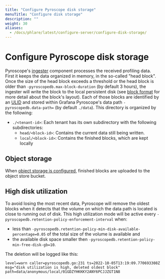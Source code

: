 ```yaml
---
title: "Configure Pyroscope disk storage"
menuTitle: "Configure disk storage"
description: ""
weight: 30
aliases:
  - /docs/phlare/latest/configure-server/configure-disk-storage/
---
```


# Configure Pyroscope disk storage

Pyroscope's [ingester] component processes the received profiling data.
First it keeps the data organized in memory, in the so-called "head block". Once
the size of the head block exceeds a threshold or the head block is older than
`-pyroscopedb.max-block-duration` (by default 3 hours), the ingester will write
the block to the local persistent disk (see [block format] for more detail about
the block's layout). Each of those blocks are identified by an [ULID] and stored
within Grafana Pyroscope's data path `-pyroscopedb.data-path=` (by default
`./data`). This directory is organized by the following:

* `./<tenant-id>`: Each tenant has its own subdirectory with the following subdirectories:
   * `head/<block-id>`: Contains the current data still being written.
   * `local/<block-id>`: Contains the finished blocks, which are kept locally

## Object storage

When [object storage is configured][object-store], finished blocks are
uploaded to the object store bucket.

## High disk utilization

To avoid losing the most recent data, Pyroscope will remove the oldest blocks
when it detects that the volume on which the data path is located is close to
running out of disk. This high utilization mode will be active every
`-pyroscopedb.retention-policy-enforcement-interval` when:

* less than `-pyroscopedb.retention-policy-min-disk-available-percentage=0.05` of the total size of the volume is available and
* the available disk space smaller then `-pyroscopedb.retention-policy-min-free-disk-gb=10`.

The deletion will be logged like this:

```
level=warn caller=pyroscopedb.go:231 ts=2022-10-05T13:19:09.770693308Z msg="disk utilization is high, deleted oldest block" path=data/anonymous/local/01GDZYHKKKY2ANY6PCJJZGT1N8
```

[block format]: ../../reference-pyroscope-architecture/block-format/
[object-store]: ../configure-object-storage-backend/
[ULID]: https://github.com/ulid/spec
[ingester]: ../../reference-pyroscope-architecture/components/ingester/
